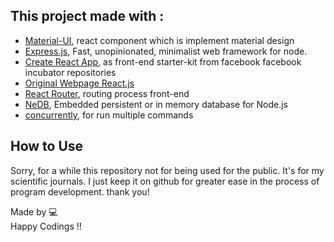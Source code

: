 
## This project made with :


* [Material-UI](http://www.material-ui.com/), react component which is implement material design
* [Express.js](https://github.com/expressjs/express), Fast, unopinionated, minimalist web framework for node.
* [Create React App](https://github.com/facebookincubator/create-react-app), as front-end starter-kit from facebook facebook incubator repositories
* [Original Webpage React.js](https://facebook.github.io/react/)
* [React Router](https://github.com/ReactTraining/react-router),  routing process front-end
* [NeDB](https://github.com/louischatriot/nedb), Embedded persistent or in memory database for Node.js
* [concurrently](https://github.com/kimmobrunfeldt/concurrently), for run multiple commands

## How to Use
Sorry, for a while this repository not for being used for the public. It's for my scientific journals. I just keep it on github for greater ease in the process of program development. thank you!

Made by :computer:
 <br>
Happy Codings !!

<!--## Table of Contents-->

